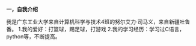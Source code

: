 **一，自我介绍**

我是广东工业大学来自计算机科学与技术4班的努尔艾力·司马义，来自新疆吐鲁番。
1.我的爱好：打篮球，踢足球，打游戏
2.我的学习经历：学习过C语言，python等，不断提高。
